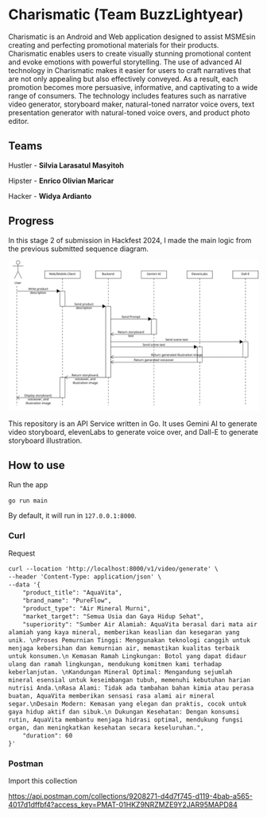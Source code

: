 # Charismatic (Team BuzzLightyear)

Charismatic is an Android and Web application designed to assist MSMEsin creating and perfecting promotional materials for their products.
Charismatic enables users to create visually stunning promotional content and evoke emotions with powerful storytelling.
The use of advanced AI technology in Charismatic makes it easier for users to craft narratives that are not only appealing but also effectively conveyed.
As a result, each promotion becomes more persuasive, informative, and captivating to a wide range of consumers.
The technology includes features such as narrative video generator, storyboard maker, natural-toned narrator voice overs, text presentation generator with natural-toned voice overs, and product photo editor.

## Teams

Hustler - **Silvia Larasatul Masyitoh**

Hipster - **Enrico Olivian Maricar**

Hacker - **Widya Ardianto**

## Progress

In this stage 2 of submission in Hackfest 2024, I made the main logic from the previous submitted sequence diagram.

![img_6.png](img_6.png)

This repository is an API Service written in Go. It uses Gemini AI to generate video storyboard, elevenLabs to generate voice over, and Dall-E to generate storyboard illustration.

## How to use

Run the app

```go run main```

By default, it will run in ```127.0.0.1:8000```.
### Curl

Request
```
curl --location 'http://localhost:8000/v1/video/generate' \
--header 'Content-Type: application/json' \
--data '{
    "product_title": "AquaVita",
    "brand_name": "PureFlow",
    "product_type": "Air Mineral Murni",
    "market_target": "Semua Usia dan Gaya Hidup Sehat",
    "superiority": "Sumber Air Alamiah: AquaVita berasal dari mata air alamiah yang kaya mineral, memberikan keaslian dan kesegaran yang unik. \nProses Pemurnian Tinggi: Menggunakan teknologi canggih untuk menjaga kebersihan dan kemurnian air, memastikan kualitas terbaik untuk konsumen.\n Kemasan Ramah Lingkungan: Botol yang dapat didaur ulang dan ramah lingkungan, mendukung komitmen kami terhadap keberlanjutan. \nKandungan Mineral Optimal: Mengandung sejumlah mineral esensial untuk keseimbangan tubuh, memenuhi kebutuhan harian nutrisi Anda.\nRasa Alami: Tidak ada tambahan bahan kimia atau perasa buatan, AquaVita memberikan sensasi rasa alami air mineral segar.\nDesain Modern: Kemasan yang elegan dan praktis, cocok untuk gaya hidup aktif dan sibuk.\n Dukungan Kesehatan: Dengan konsumsi rutin, AquaVita membantu menjaga hidrasi optimal, mendukung fungsi organ, dan meningkatkan kesehatan secara keseluruhan.",
    "duration": 60
}'
```

### Postman

Import this collection

https://api.postman.com/collections/9208271-d4d7f745-d119-4bab-a565-4017d1dffbf4?access_key=PMAT-01HKZ9NRZMZE9Y2JAR95MAPD84